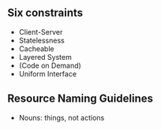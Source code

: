 ## Six constraints
- Client-Server
- Statelessness
- Cacheable
- Layered System
- (Code on Demand)
- Uniform Interface

## Resource Naming Guidelines
- Nouns: things, not actions


